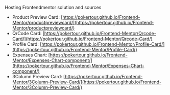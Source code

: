Hosting Frontendmentor solution and sources

- Product Preview Card: [https://pokertour.github.io/Frontend-Mentor/productpreviewcard/](https://pokertour.github.io/Frontend-Mentor/productpreviewcard/)
- QrCode Card: [https://pokertour.github.io/Frontend-Mentor/Qrcode-Card/](https://pokertour.github.io/Frontend-Mentor/Qrcode-Card/)
- Profile Card: [https://pokertour.github.io/Frontend-Mentor/Profile-Card/](https://pokertour.github.io/Frontend-Mentor/Profile-Card/)
- Expenses Chart: [https://pokertour.github.io/Frontend-Mentor/Expenses-Chart-component/](https://pokertour.github.io/Frontend-Mentor/Expenses-Chart-component/)
- 3Column Preview Card: [https://pokertour.github.io/Frontend-Mentor/3Column-Preview-Card/](https://pokertour.github.io/Frontend-Mentor/3Column-Preview-Card/)
